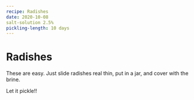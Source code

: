 ```yaml
---
recipe: Radishes
date: 2020-10-08
salt-solution 2.5%
pickling-length: 10 days
---
```

# Radishes

These are easy. Just slide radishes real thin, put in a jar, and cover with the brine.

Let it pickle!!